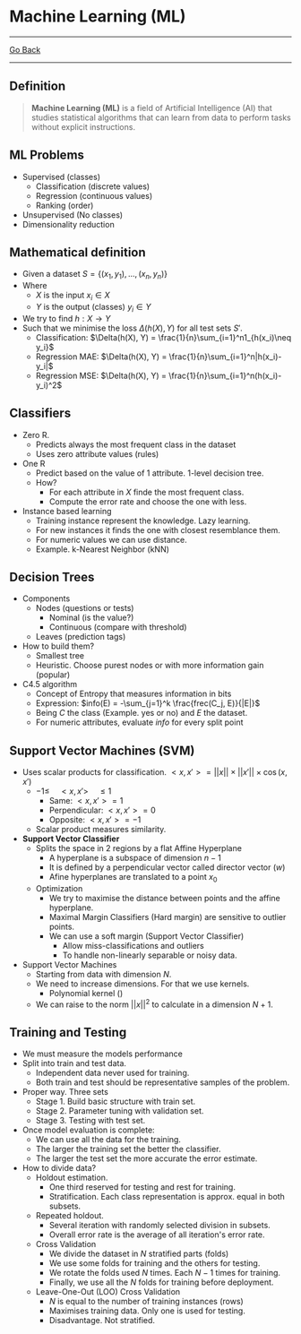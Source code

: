 # Machine Learning (ML)
---
[Go Back](UNIOVI/3S2_IntSys/README.md)

---
## Definition
> **Machine Learning (ML)** is a field of Artificial Intelligence (AI) that studies statistical algorithms that can learn from data to perform tasks without explicit instructions.
## ML Problems
- Supervised (classes)
	- Classification (discrete values)
	- Regression (continuous values)
	- Ranking (order)
- Unsupervised (No classes)
- Dimensionality reduction
## Mathematical definition
- Given a dataset $S = \{(x_1, y_1), ..., (x_n, y_n)\}$
- Where
	- $X$ is the input $x_i \in X$ 
	- $Y$ is the output (classes) $y_i \in Y$ 
- We try to find $h: X \to Y$
- Such that we minimise the loss $\Delta(h(X), Y)$ for all test sets $S'$.
	- Classification: $\Delta(h(X), Y) = \frac{1}{n}\sum_{i=1}^n1_{h(x_i)\neq y_i}$
	- Regression MAE: $\Delta(h(X), Y) = \frac{1}{n}\sum_{i=1}^n|h(x_i)- y_i|$
	- Regression MSE: $\Delta(h(X), Y) = \frac{1}{n}\sum_{i=1}^n(h(x_i)- y_i)^2$
## Classifiers
- Zero R.
	- Predicts always the most frequent class in the dataset
	- Uses zero attribute values (rules)
- One R
	- Predict based on the value of 1 attribute. 1-level decision tree.
	- How?
		- For each attribute in $X$ finde the most frequent class.
		- Compute the error rate and choose the one with less.
- Instance based learning
	- Training instance represent the knowledge. Lazy learning.
	- For new instances it finds the one with closest resemblance them.
	- For numeric values we can use distance.
	- Example. k-Nearest Neighbor (kNN)
## Decision Trees
- Components
	- Nodes (questions or tests)
		- Nominal (is the value?)
		- Continuous (compare with threshold)
	- Leaves (prediction tags)
- How to build them?
	- Smallest tree
	- Heuristic. Choose purest nodes or with more information gain (popular)
- C4.5 algorithm
	- Concept of Entropy that measures information in bits
	- Expression: $info(E) = -\sum_{j=1}^k \frac{frec(C_j, E)}{|E|}$
	- Being $C$ the class (Example. yes or no) and $E$ the dataset.
	- For numeric attributes, evaluate $info$ for every split point
## Support Vector Machines (SVM)
- Uses scalar products for classification. $<x, x'> = ||x|| \times ||x'||\times \cos(x, x')$
	- $-1 \leq\quad<x, x'>\quad\leq1$
		- Same: $<x, x'> = 1$
		- Perpendicular: $<x, x'> = 0$
		- Opposite: $<x, x'> = -1$
	- Scalar product measures similarity.
- **Support Vector Classifier**
	- Splits the space in 2 regions by a flat Affine Hyperplane
		- A hyperplane is a subspace of dimension $n - 1$
		- It is defined by a perpendicular vector called director vector ($w$)
		- Afine hyperplanes are translated to a point $x_0$
	- Optimization
		- We try to maximise the distance between points and the affine hyperplane.
		- Maximal Margin Classifiers (Hard margin) are sensitive to outlier points.
		- We can use a soft margin (Support Vector Classifier)
			- Allow miss-classifications and outliers
			- To handle non-linearly separable or noisy data.
- Support Vector Machines
	- Starting from data with dimension $N$.
	- We need to increase dimensions. For that we use kernels.
		- Polynomial kernel ()
	- We can raise to the norm $||x||^2$ to calculate in a dimension $N+1$.
## Training and Testing
- We must measure the models performance
- Split into train and test data.
	- Independent data never used for training.
	- Both train and test should be representative samples of the problem.
- Proper way. Three sets
	- Stage 1. Build basic structure with train set.
	- Stage 2. Parameter tuning with validation set.
	- Stage 3. Testing with test set.
- Once model evaluation is complete:
	- We can use all the data for the training.
	- The larger the training set the better the classifier.
	- The larger the test set the more accurate the error estimate.
- How to divide data?
	- Holdout estimation.
		- One third reserved for testing and rest for training.
		- Stratification. Each class representation is approx. equal in both subsets.
	- Repeated holdout.
		- Several iteration with randomly selected division in subsets.
		- Overall error rate is the average of all iteration's error rate.
	- Cross Validation
		- We divide the dataset in $N$ stratified parts (folds)
		- We use some folds for training and the others for testing.
		- We rotate the folds used $N$ times. Each $N-1$ times for training.
		- Finally, we use all the $N$ folds for training before deployment.
	- Leave-One-Out (LOO) Cross Validation
		- $N$ is equal to the number of training instances (rows)
		- Maximises training data. Only one is used for testing.
		- Disadvantage. Not stratified.
